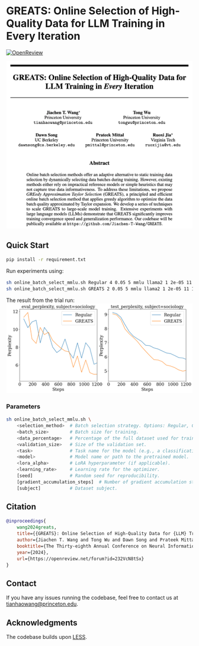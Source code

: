 # GREATS: Online Selection of High-Quality Data for LLM Training in Every Iteration

[![OpenReview](https://img.shields.io/badge/OpenReview-b31b1b.svg)](https://openreview.net/pdf?id=232VcN8tSx)

![abs](./abstract.png)


## Quick Start

```bash
pip install -r requirement.txt
```

Run experiments using:
```bash
sh online_batch_select_mmlu.sh Regular 4 0.05 5 mmlu llama2 1 2e-05 11 1 sociology
sh online_batch_select_mmlu.sh GREATS 2 0.05 5 mmlu llama2 1 2e-05 11 1 sociology
```

The result from the trial run:
![TrialRun](./trialrun.png)


### Parameters

```bash
sh online_batch_select_mmlu.sh \
    <selection_method>  # Batch selection strategy. Options: Regular, GREATS, GradNorm, MaxLoss, RHO-Loss, SBERT.
    <batch_size>        # Batch size for training. 
    <data_percentage>   # Percentage of the full dataset used for training (for faster test). 
    <validation_size>   # Size of the validation set. 
    <task>              # Task name for the model (e.g., a classification or QA task).
    <model>             # Model name or path to the pretrained model.
    <lora_alpha>        # LoRA hyperparameter (if applicable).
    <learning_rate>     # Learning rate for the optimizer.
    [seed]              # Random seed for reproducibility.
    [gradient_accumulation_steps]  # Number of gradient accumulation steps.
    [subject]           # Dataset subject.
```

## Citation

```bibtex
@inproceedings{
    wang2024greats,
    title={{GREATS}: Online Selection of High-Quality Data for {LLM} Training in Every Iteration},
    author={Jiachen T. Wang and Tong Wu and Dawn Song and Prateek Mittal and Ruoxi Jia},
    booktitle={The Thirty-eighth Annual Conference on Neural Information Processing Systems},
    year={2024},
    url={https://openreview.net/forum?id=232VcN8tSx}
}
```

## Contact
If you have any issues running the codebase, feel free to contact us at tianhaowang@princeton.edu. 

## Acknowledgments

The codebase builds upon [LESS](https://github.com/princeton-nlp/LESS). 